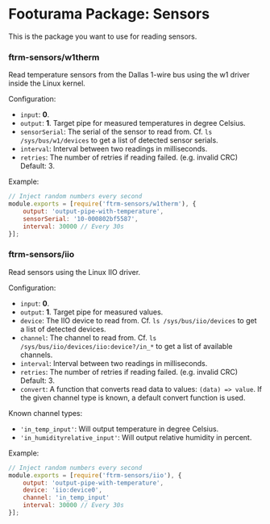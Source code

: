# Footurama Package: Sensors

This is the package you want to use for reading sensors.

### ftrm-sensors/w1therm

Read temperature sensors from the Dallas 1-wire bus using the w1 driver inside the Linux kernel.

Configuration:

 * ```input```: **0**.
 * ```output```: **1**. Target pipe for measured temperatures in degree Celsius.
 * ```sensorSerial```: The serial of the sensor to read from. Cf. ```ls /sys/bus/w1/devices``` to get a list of detected sensor serials.
 * ```interval```: Interval between two readings in milliseconds.
 * ```retries```: The number of retries if reading failed. (e.g. invalid CRC) Default: 3.

Example:

```js
// Inject random numbers every second
module.exports = [require('ftrm-sensors/w1therm'), {
	output: 'output-pipe-with-temperature',
	sensorSerial: '10-000802bf5587',
	interval: 30000 // Every 30s
}];
```

### ftrm-sensors/iio

Read sensors using the Linux IIO driver.

Configuration:

 * ```input```: **0**.
 * ```output```: **1**. Target pipe for measured values.
 * ```device```: The IIO device to read from. Cf. ```ls /sys/bus/iio/devices``` to get a list of detected devices.
 * ```channel```: The channel to read from. Cf. ```ls /sys/bus/iio/devices/iio:device?/in_*``` to get a list of available channels.
 * ```interval```: Interval between two readings in milliseconds.
 * ```retries```: The number of retries if reading failed. (e.g. invalid CRC) Default: 3.
 * ```convert```: A function that converts read data to values: ```(data) => value```. If the given channel type is known, a default convert function is used.

Known channel types:

 * ```'in_temp_input'```: Will output temperature in degree Celsius.
 * ```'in_humidityrelative_input'```: Will output relative humidity in percent.


Example:

```js
// Inject random numbers every second
module.exports = [require('ftrm-sensors/iio'), {
	output: 'output-pipe-with-temperature',
	device: 'iio:device0',
	channel: 'in_temp_input'
	interval: 30000 // Every 30s
}];
```
